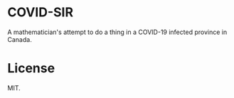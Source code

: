 # COVID-SIR

A mathematician's attempt to do a thing in a COVID-19 infected province in Canada.

# License

MIT.
